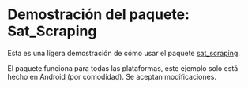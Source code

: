 # Demostración del paquete: Sat_Scraping

Esta es una ligera demostración de cómo usar el paquete [sat_scraping](https://pub.dev/packages/sat_scraping).

El paquete funciona para todas las plataformas, este ejemplo solo está hecho en Android (por comodidad). Se aceptan modificaciones.
